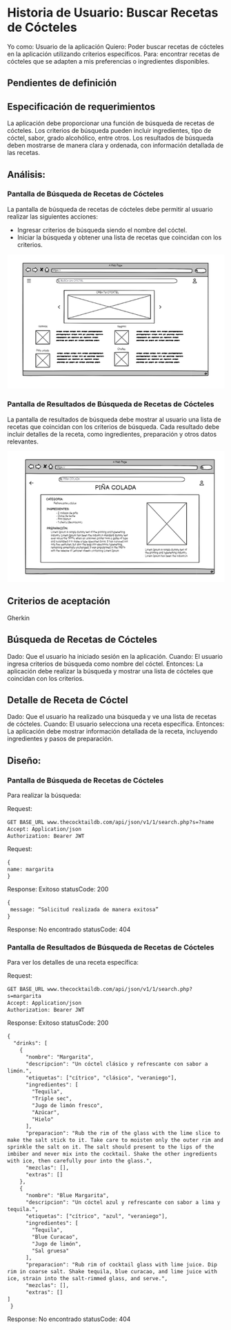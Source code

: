 # Historia de Usuario: Buscar Recetas de Cócteles
Yo como: Usuario de la aplicación
Quiero: Poder buscar recetas de cócteles en la aplicación utilizando criterios específicos.
Para: encontrar recetas de cócteles que se adapten a mis preferencias o ingredientes disponibles.

## Pendientes de definición


## Especificación de requerimientos
La aplicación debe proporcionar una función de búsqueda de recetas de cócteles.
Los criterios de búsqueda pueden incluir ingredientes, tipo de cóctel, sabor, grado alcohólico, entre otros.
Los resultados de búsqueda deben mostrarse de manera clara y ordenada, con información detallada de las recetas.

## Análisis:
### Pantalla de Búsqueda de Recetas de Cócteles
La pantalla de búsqueda de recetas de cócteles debe permitir al usuario realizar las siguientes acciones:
- Ingresar criterios de búsqueda siendo el nombre del cóctel.
- Iniciar la búsqueda y obtener una lista de recetas que coincidan con los criterios.

![Alt text](Img3.png)


### Pantalla de Resultados de Búsqueda de Recetas de Cócteles
La pantalla de resultados de búsqueda debe mostrar al usuario una lista de recetas que coincidan con los criterios de búsqueda. Cada resultado debe incluir detalles de la receta, como ingredientes, preparación y otros datos relevantes.

![Alt text](Img4.png)

## Criterios de aceptación
Gherkin

## Búsqueda de Recetas de Cócteles
Dado: Que el usuario ha iniciado sesión en la aplicación.
Cuando: El usuario ingresa criterios de búsqueda como nombre del cóctel.
Entonces: La aplicación debe realizar la búsqueda y mostrar una lista de cócteles que coincidan con los criterios.

## Detalle de Receta de Cóctel
Dado: Que el usuario ha realizado una búsqueda y ve una lista de recetas de cócteles.
Cuando: El usuario selecciona una receta específica.
Entonces: La aplicación debe mostrar información detallada de la receta, incluyendo ingredientes y pasos de preparación.


## Diseño:
### Pantalla de Búsqueda de Recetas de Cócteles
Para realizar la búsqueda:

Request:
```
GET BASE_URL www.thecocktaildb.com/api/json/v1/1/search.php?s=?name
Accept: Application/json
Authorization: Bearer JWT
```
Request:
```
{
name: margarita
}
```
Response: Exitoso statusCode: 200
```
{
 message: “Solicitud realizada de manera exitosa”
}
```
Response: No encontrado statusCode: 404

### Pantalla de Resultados de Búsqueda de Recetas de Cócteles
Para ver los detalles de una receta específica:

Request:
```
GET BASE_URL www.thecocktaildb.com/api/json/v1/1/search.php?s=margarita
Accept: Application/json
Authorization: Bearer JWT
```
Response: Exitoso statusCode: 200
```
{
  "drinks": [
    {
      "nombre": "Margarita",
      "descripcion": "Un cóctel clásico y refrescante con sabor a limón.",
      "etiquetas": ["cítrico", "clásico", "veraniego"],
      "ingredientes": [
        "Tequila",
        "Triple sec",
        "Jugo de limón fresco",
        "Azúcar",
        "Hielo"
      ],
      "preparacion": "Rub the rim of the glass with the lime slice to make the salt stick to it. Take care to moisten only the outer rim and sprinkle the salt on it. The salt should present to the lips of the imbiber and never mix into the cocktail. Shake the other ingredients with ice, then carefully pour into the glass.",
      "mezclas": [],
      "extras": []
    },
    {
      "nombre": "Blue Margarita",
      "descripcion": "Un cóctel azul y refrescante con sabor a lima y tequila.",
      "etiquetas": ["cítrico", "azul", "veraniego"],
      "ingredientes": [
        "Tequila",
        "Blue Curacao",
        "Jugo de limón",
        "Sal gruesa"
      ],
      "preparacion": "Rub rim of cocktail glass with lime juice. Dip rim in coarse salt. Shake tequila, blue curacao, and lime juice with ice, strain into the salt-rimmed glass, and serve.",
      "mezclas": [],
      "extras": []
]
 }
```
Response: No encontrado statusCode: 404
